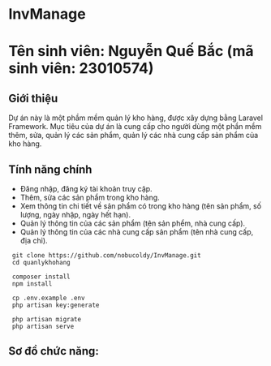 # InvManage
# Tên sinh viên: Nguyễn Quế Bắc (mã sinh viên: 23010574)


## Giới thiệu

Dự án này là một phầm mềm quản lý kho hàng, được xây dựng bằng Laravel Framework. Mục tiêu của dự án là cung cấp cho người dùng một phần mềm thêm, sửa, quản lý các sản phẩm, quản lý các nhà cung cấp sản phẩm của kho hàng.

## Tính năng chính
- Đăng nhập, đăng ký tài khoản truy cập.
- Thêm, sửa các sản phẩm trong kho hàng.
- Xem thông tin chi tiết về sản phẩm có trong kho hàng (tên sản phẩm, số lượng, ngày nhập, ngày hết hạn).
- Quản lý thông tin của các sản phẩm (tên sản phểm, nhà cung cấp).
- Quản lý thông tin của các nhà cung cấp sản phẩm (tên nhà cung cấp, địa chỉ).

```
 git clone https://github.com/nobucoldy/InvManage.git
 cd quanlykhohang

 composer install
 npm install

 cp .env.example .env
 php artisan key:generate

 php artisan migrate
 php artisan serve
```
## Sơ đồ chức năng:





